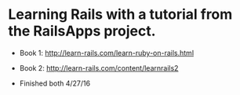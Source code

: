 # Learning Rails with a tutorial from the RailsApps project.

* Book 1: http://learn-rails.com/learn-ruby-on-rails.html
* Book 2: http://learn-rails.com/content/learnrails2

* Finished both 4/27/16

